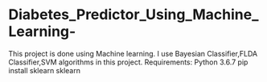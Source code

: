 # Diabetes_Predictor_Using_Machine_Learning-
This project is done using Machine learning.
I use  Bayesian Classifier,FLDA Classifier,SVM algorithms in this project.
Requirements:
Python 3.6.7
pip install sklearn sklearn
